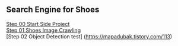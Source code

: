 ## Search Engine for Shoes

[Step 00 Start Side Project](https://mapadubak.tistory.com/109)<br>
[Step 01 Shoes Image Crawling](https://mapadubak.tistory.com/110)<br>
[Step 02 Object Detection test] (https://mapadubak.tistory.com/113)<br>
